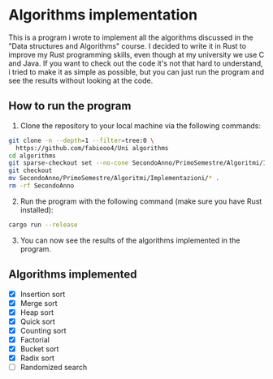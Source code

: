 # Algorithms implementation
This is a program i wrote to implement all the algorithms discussed in the "Data structures and Algorithms"
course. I decided to write it in Rust to improve my Rust programming skills, even though at my university we
use C and Java. If you want to check out the code it's not that hard to understand, i tried to make it as
simple as possible, but you can just run the program and see the results without looking at the code.

## How to run the program
1. Clone the repository to your local machine via the following commands:
```bash
git clone -n --depth=1 --filter=tree:0 \
  https://github.com/fabiooo4/Uni algorithms
cd algorithms
git sparse-checkout set --no-cone SecondoAnno/PrimoSemestre/Algoritmi/Implementazioni
git checkout
mv SecondoAnno/PrimoSemestre/Algoritmi/Implementazioni/* .
rm -rf SecondoAnno
```

2. Run the program with the following command (make sure you have Rust installed):
```bash
cargo run --release
```

3. You can now see the results of the algorithms implemented in the program.

## Algorithms implemented
- [x] Insertion sort
- [x] Merge sort
- [x] Heap sort
- [x] Quick sort
- [x] Counting sort
- [x] Factorial
- [x] Bucket sort
- [x] Radix sort
- [ ] Randomized search
